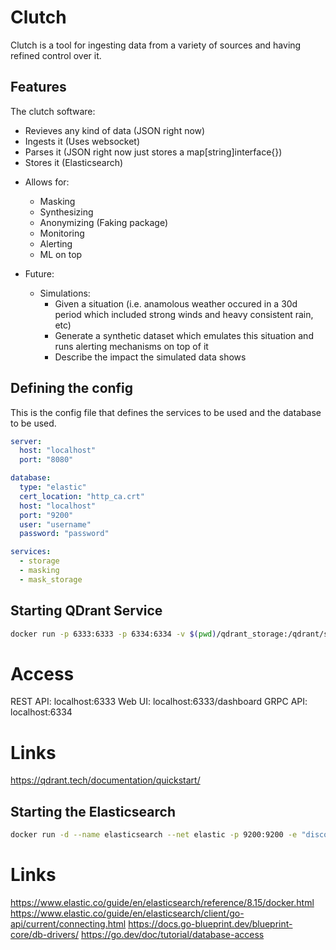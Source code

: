 # Clutch

Clutch is a tool for ingesting data from a variety of sources and having refined control over it.

## Features

The clutch software:
- Revieves any kind of data (JSON right now)
- Ingests it (Uses websocket)
- Parses it (JSON right now just stores a map[string]interface{})
- Stores it (Elasticsearch)
<!-- - Correlates it -->
<!-- - Visualizes it -->
- Allows for:
    - Masking
    - Synthesizing
    - Anonymizing (Faking package)
    - Monitoring
    - Alerting
    - ML on top

- Future:
    - Simulations:
        - Given a situation (i.e. anamolous weather occured in a 30d period which included strong winds and heavy consistent rain, etc)
        - Generate a synthetic dataset which emulates this situation and runs alerting mechanisms on top of it
        - Describe the impact the simulated data shows

## Defining the config

This is the config file that defines the services to be used and the database to be used.

```yaml
server:
  host: "localhost"
  port: "8080"

database:
  type: "elastic"
  cert_location: "http_ca.crt"
  host: "localhost"
  port: "9200"
  user: "username"
  password: "password"

services:
  - storage
  - masking
  - mask_storage

```

## Starting QDrant Service

```bash
docker run -p 6333:6333 -p 6334:6334 -v $(pwd)/qdrant_storage:/qdrant/storage:z qdrant/qdrant
```

# Access
REST API: localhost:6333
Web UI: localhost:6333/dashboard
GRPC API: localhost:6334


# Links
https://qdrant.tech/documentation/quickstart/

## Starting the Elasticsearch
```bash
docker run -d --name elasticsearch --net elastic -p 9200:9200 -e "discovery.type=single-node" elasticsearch:8.9.0
```

# Links
https://www.elastic.co/guide/en/elasticsearch/reference/8.15/docker.html
https://www.elastic.co/guide/en/elasticsearch/client/go-api/current/connecting.html
https://docs.go-blueprint.dev/blueprint-core/db-drivers/
https://go.dev/doc/tutorial/database-access
